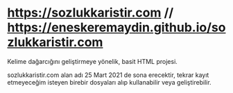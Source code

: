 # https://sozlukkaristir.com // https://eneskeremaydin.github.io/sozlukkaristir.com

Kelime dağarcığını geliştirmeye yönelik, basit HTML projesi.

sozlukkaristir.com alan adı 25 Mart 2021 de sona erecektir, tekrar kayıt etmeyeceğim isteyen birebir dosyaları alıp kullanabilir veya geliştirebilir.
